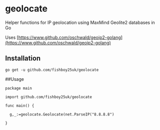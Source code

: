 # geolocate
Helper functions for IP geolocation using MaxMind Geolite2 databases in Go

Uses [https://www.github.com/oschwald/geoip2-golang](https://www.github.com/oschwald/geoip2-golang)

## Installation
```
go get -u github.com/fishboy25uk/geolocate
```
##Usage
```
package main

import github.com/fishboy25uk/geolocate

func main() {

  g,_:=geolocate.Geolocate(net.ParseIP("8.8.8.8")

}

```
